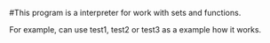 #This program is a interpreter for work with sets and functions.

For example, can use test1, test2 or test3 as a example how it works.
